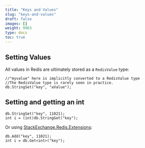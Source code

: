 ```yaml
---
title: "Keys and Values"
slug: "keys-and-values"
draft: false
images: []
weight: 9963
type: docs
toc: true
---
```


## Setting Values
All values in Redis are ultimately stored as a ```RedisValue``` type:    

    //"myvalue" here is implicitly converted to a RedisValue type
    //The RedisValue type is rarely seen in practice.
    db.StringSet("key", "aValue");

## Setting and getting an int
    db.StringSet("key", 11021);
    int i = (int)db.StringGet("key");

Or using [StackExchange.Redis.Extensions](https://github.com/imperugo/StackExchange.Redis.Extensions):

    db.Add("key", 11021);
    int i = db.Get<int>("key");



